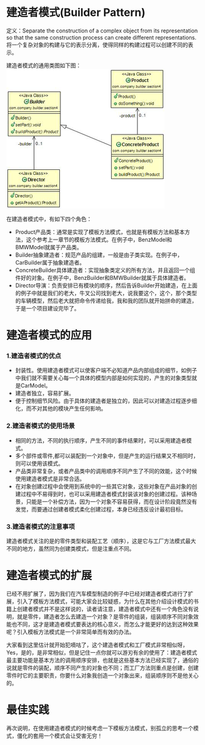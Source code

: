 # 建造者模式(Builder Pattern) 
定义：Separate the construction of a complex object from its representation so that the same construction process can create different representations. 将一个复杂对象的构建与它的表示分离，使得同样的构建过程可以创建不同的表示。     

建造者模式的通用类图如下图：  
![Alt text](builder.jpg "建造者模式类图")

在建造者模式中，有如下四个角色：

- Product产品类：通常是实现了模板方法模式，也就是有模板方法和基本方法，这个参考上一章节的模板方法模式。在例子中，BenzModel和BMWModel就属于产品类。
- Builder抽象建造者：规范产品的组建，一般是由子类实现。在例子中，CarBuilder属于抽象建造者。 
- ConcreteBuilder具体建造者：实现抽象类定义的所有方法，并且返回一个组件好的对象。在例子中，BenzBuilder和BMWBuilder就属于具体建造者。
- Director导演：负责安排已有模块的顺序，然后告诉Builder开始建造，在上面的例子中就是我们的老大，牛叉公司找到老大，说我要这个，这个，那个类型的车辆模型，然后老大就把命令传递给我，我和我的团队就开始拼命的建造，于是一个项目建设完毕了。 

# 建造者模式的应用
### 1.建造者模式的优点
 * 封装性。使用建造者模式可以使客户端不必知道产品内部组成的细节，如例子中我们就不需要关心每一个具体的模型内部是如何实现的，产生的对象类型就是CarModel。 
 * 建造者独立，容易扩展。
 * 便于控制细节风险。由于具体的建造者是独立的，因此可以对建造过程逐步细化，而不对其他的模块产生任何影响。 
 
### 2.建造者模式的使用场景
 * 相同的方法，不同的执行顺序，产生不同的事件结果时，可以采用建造者模式。
 * 多个部件或零件,都可以装配到一个对象中，但是产生的运行结果又不相同时，则可以使用该模式。 
 * 产品类非常复杂，或者产品类中的调用顺序不同产生了不同的效能，这个时候使用建造者模式是非常合适。 
 * 在对象创建过程中会使用到系统中的一些其它对象，这些对象在产品对象的创建过程中不易得到时，也可以采用建造者模式封装该对象的创建过程。该种场景，只能是一个补偿方法，因为一个对象不容易获得，而在设计阶段竟然没有发觉，而要通过创建者模式柔化创建过程，本身已经违反设计最初目标。
 
### 3.建造者模式的注意事项
建造者模式关注的是的零件类型和装配工艺（顺序），这是它与工厂方法模式最大不同的地方，虽然同为创建类模式，但是注重点不同。  

# 建造者模式的扩展
已经不用扩展了，因为我们在汽车模型制造的例子中已经对建造者模式进行了扩展，引入了模板方法模式，可能大家会比较疑惑，为什么在其他介绍设计模式的书籍上创建者模式并不是这样说的，读者请注意，建造者模式中还有一个角色没有说明，就是零件，建造者怎么去建造一个对象？是零件的组装，组装顺序不同对象效能也不同，这才是建造者模式要表达的核心意义，而怎么才能更好的达到这种效果呢？引入模板方法模式是一个非常简单而有效的办法。  

大家看到这里估计就开始犯嘀咕了，这个建造者模式和工厂模式非常相似呀，Yes，是的，是非常相似，但是记住一点你就可以游刃有余的使用了：建造者模式最主要功能是基本方法的调用顺序安排，也就是这些基本方法已经实现了，通俗的说就是零件的装配，顺序不同产生的对象也不同；而工厂方法则重点是创建，创建零件时它的主要职责，你要什么对象我创造一个对象出来，组装顺序则不是他关心的。  

# 最佳实践
再次说明，在使用建造者模式的时候考虑一下模板方法模式，别孤立的思考一个模式，僵化的套用一个模式会让受害无穷！

        